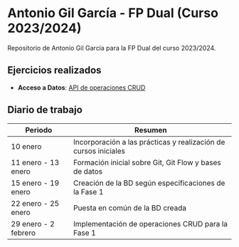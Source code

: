 # Antonio Gil García - FP Dual (Curso 2023/2024)

Repositorio de Antonio Gil García para la FP Dual del curso 2023/2024.

## Ejercicios realizados

- **Acceso a Datos**: [API de operaciones CRUD](https://github.com/agilg31/nextorneos-api)

## Diario de trabajo

| Periodo | Resumen |
| ------- | ------- |
| 10 enero | Incorporación a las prácticas y realización de cursos iniciales |
| 11 enero - 13 enero | Formación inicial sobre Git, Git Flow y bases de datos |
| 15 enero - 19 enero | Creación de la BD según especificaciones de la Fase 1 |
| 22 enero - 25 enero | Puesta en común de la BD creada |
| 29 enero - 2 febrero | Implementación de operaciones CRUD para la Fase 1 |
